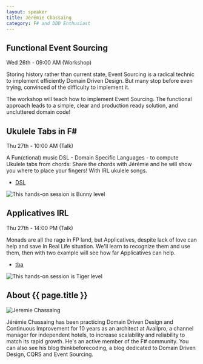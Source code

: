 ```yaml
---
layout: speaker
title: Jérémie Chassaing
category: F# and DDD Enthusiast
---
```


<div class="row">
    <div class="col-md-6">
        <div class="speaker-talk">
            <div class="section-head">
                <h2 class="header-title">Functional Event Sourcing</h2>
                    <p class="header-desc">Wed 26th - 09:00 AM (Workshop)</p>
            </div>
            <div>
                <p>
                    Storing history rather than current state, Event Sourcing is a radical technic to implement efficiently Domain Driven Design. But many stop before even trying, convinced of the difficulty to implement it. 
                </p>
                <p>
                    The workshop will teach how to implement Event Sourcing. The functional approach leads to a simple, clear and production ready solution, and uncluttered domain code!
                </p>
            </div>
        </div>
    </div>
    <div class="col-md-6">
        <div class="speaker-talk">
            <div class="section-head">
                <h2 class="header-title">Ukulele Tabs in F#</h2>
                    <p class="header-desc">Thu 27th - 10:00 AM (Talk)</p>
            </div>
            <div>
                <p>
                    A Fun(ctional) music DSL - Domain Specific Languages - to compute Ukulele tabs from chords: Share the chords with Jérémie and he will show you where to place your fingers! With IRL ukulele songs.
                </p>
            </div>
            <div>
                <div class="speaker-tag">
                    <ul class="tag">
                        <li><a href="#">DSL</a></li>
                    </ul>
                </div>
                <div class="talk-level">
                    <img src="{{ site.baseurl }}public/assets/animals/bunny.png" alt="This hands-on session is Bunny level" />
                </div>	
            </div>
        </div>
    </div>
    <div class="col-md-6">
        <div class="speaker-talk">
            <div class="section-head">
                <h2 class="header-title">Applicatives IRL</h2>
                    <p class="header-desc">Thu 27th - 14:00 PM (Talk)</p>
            </div>
            <div>
                <p>
                    Monads are all the rage in FP land, but Applicatives, despite lack of love can help and save In Real Life situation. We'll learn to recognize them and use them, then with two example will see how far Applicatives can help.
                </p>
            </div>
            <div>
                <div class="speaker-tag">
                    <ul class="tag">
                        <li><a href="#">tba</a></li>
                    </ul>
                </div>
                <div class="talk-level">
                    <img src="{{ site.baseurl }}public/assets/animals/tiger.png" alt="This hands-on session is Tiger level" />
                </div>	
            </div>
        </div>
    </div>
</div><!-- /.row -->
<div class="row">
    <div class="col-md-12">
        <div class="speaker-about">
            <div class="section-head">
                <h2 class="header-title">About {{ page.title }}</h2>
                <p class="header-desc">
                    <a href="https://twitter.com/thinkb4coding"><i class="fab fa-twitter"></i></a>
					<a href="https://github.com/thinkbeforecoding"><i class="fab fa-github-alt"></i></a>
					<a href="https://thinkbeforecoding.com/"><i class="fas fa-rss"></i></a>
                </p>					
            </div>
            <div class="row">
                <div class="col-md-2">
                    <img src="{{ site.baseurl }}public/assets/speakers/2018/jeremie-chassaing.jpg" alt="Jeremie Chassaing" />
                </div>
                <div class="col-md-10">
                    <p>
                        Jérémie Chassaing has been practicing Domain Driven Design and Continuous Improvement for 10 years as an architect at Availpro, a channel manager for independent hotels, to increase scalability and reliability to match its rapid growth. He's an active member of the F# community. You can also see his blog thinkbeforecoding, a blog dedicated to Domain Driven Design, CQRS and Event Sourcing.
                    </p>
                </div>
            </div>       
        </div>
    </div>
</div>